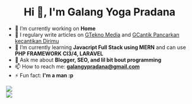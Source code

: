 <!--
**mzcoder-hub/mzcoder-hub** is a ✨ _special_ ✨ repository because its `README.md` (this file) appears on your GitHub profile.

Here are some ideas to get you started:

- 🔭 I’m currently working on ...
- 🌱 I’m currently learning ...
- 👯 I’m looking to collaborate on ...
- 🤔 I’m looking for help with ...
- 💬 Ask me about ...
- 📫 How to reach me: ...
- 😄 Pronouns: ...
- ⚡ Fun fact: ...
-->



<h1 align="center">Hi 👋, I'm Galang Yoga Pradana </h1>

<p>

- 🔭 I’m currently working on **Home**
- 📝 I regulary write articles on [GTekno Media](https://gtekno.com/) and [GCantik Pancarkan kecantikan Dirimu](https://gcantik.com/)
- 🌱 I’m currently learning **Javacript Full Stack  using MERN** and can use **PHP FRAMEWORK CI3/4, LARAVEL**
- 💬 Ask me about **Blogger, SEO, and lil bit bout programming**
- 📫 How to reach me: **galangypradana@gmail.com**
- ⚡ Fun fact: **I'm a man :p**
</p>

<a href="https://github.com/mzcoder-hub">
  <img align="center" src="https://github-readme-stats.vercel.app/api?username=mzcoder-hub&show_icons=true&theme=onedark" />
</a><br/>
<a href="https://github.com/mzcoder-hub">
  <img align="center" src="https://github-readme-stats.vercel.app/api/top-langs/?username=mzcoder-hub&show_icons=true&theme=onedark&layout=compact" />
</a>
